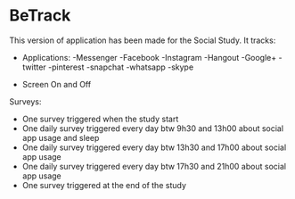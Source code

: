 # BeTrack

This version of application has been made for the Social Study. It tracks:
- Applications:
	-Messenger
	-Facebook
	-Instagram
	-Hangout
	-Google+
	-twitter
	-pinterest
	-snapchat
	-whatsapp
	-skype

- Screen On and Off

Surveys:
- One survey triggered when the study start
- One daily survey triggered every day btw 9h30 and 13h00 about social app usage and sleep
- One daily survey triggered every day btw 13h30 and 17h00 about social app usage
- One daily survey triggered every day btw 17h30 and 21h00 about social app usage
- One survey triggered at the end of the study


